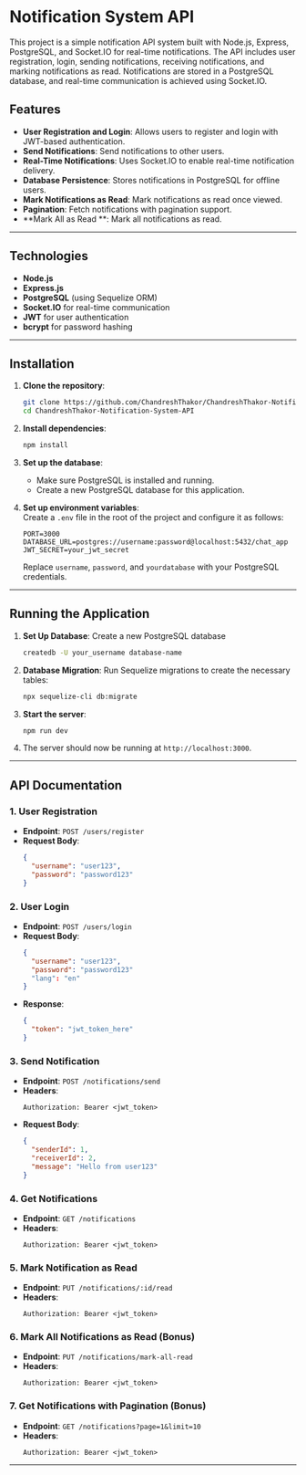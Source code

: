 
# Notification System API

This project is a simple notification API system built with Node.js, Express, PostgreSQL, and Socket.IO for real-time notifications. The API includes user registration, login, sending notifications, receiving notifications, and marking notifications as read. Notifications are stored in a PostgreSQL database, and real-time communication is achieved using Socket.IO.

## Features

- **User Registration and Login**: Allows users to register and login with JWT-based authentication.
- **Send Notifications**: Send notifications to other users.
- **Real-Time Notifications**: Uses Socket.IO to enable real-time notification delivery.
- **Database Persistence**: Stores notifications in PostgreSQL for offline users.
- **Mark Notifications as Read**: Mark notifications as read once viewed.
- **Pagination**: Fetch notifications with pagination support.
- **Mark All as Read **: Mark all notifications as read.

---

## Technologies

- **Node.js**
- **Express.js**
- **PostgreSQL** (using Sequelize ORM)
- **Socket.IO** for real-time communication
- **JWT** for user authentication
- **bcrypt** for password hashing

---

## Installation

1. **Clone the repository**:
   ```bash
   git clone https://github.com/ChandreshThakor/ChandreshThakor-Notification-System-API.git
   cd ChandreshThakor-Notification-System-API
   ```

2. **Install dependencies**:
   ```bash
   npm install
   ```

3. **Set up the database**:
   - Make sure PostgreSQL is installed and running.
   - Create a new PostgreSQL database for this application.

4. **Set up environment variables**:  
   Create a `.env` file in the root of the project and configure it as follows:

   ```env
   PORT=3000
   DATABASE_URL=postgres://username:password@localhost:5432/chat_app
   JWT_SECRET=your_jwt_secret
   ```

   Replace `username`, `password`, and `yourdatabase` with your PostgreSQL credentials.

---

## Running the Application

1. **Set Up Database**:
   Create a new PostgreSQL database
	
   ```bash
   createdb -U your_username database-name
   ```

2. **Database Migration**:
   Run Sequelize migrations to create the necessary tables:

   ```bash
   npx sequelize-cli db:migrate
   ```

3. **Start the server**:
   ```bash
   npm run dev
   ```

4. The server should now be running at `http://localhost:3000`.

---

## API Documentation

### 1. User Registration

- **Endpoint**: `POST /users/register`
- **Request Body**:
  ```json
  {
    "username": "user123",
    "password": "password123"
  }
  ```

### 2. User Login

- **Endpoint**: `POST /users/login`
- **Request Body**:
  ```json
  {
    "username": "user123",
    "password": "password123"
    "lang": "en"
  }
  ```
- **Response**:
  ```json
  {
    "token": "jwt_token_here"
  }
  ```

### 3. Send Notification

- **Endpoint**: `POST /notifications/send`
- **Headers**:
  ```
  Authorization: Bearer <jwt_token>
  ```
- **Request Body**:
  ```json
  {
    "senderId": 1,
    "receiverId": 2,
    "message": "Hello from user123"
  }
  ```

### 4. Get Notifications

- **Endpoint**: `GET /notifications`
- **Headers**:
  ```
  Authorization: Bearer <jwt_token>
  ```

### 5. Mark Notification as Read

- **Endpoint**: `PUT /notifications/:id/read`
- **Headers**:
  ```
  Authorization: Bearer <jwt_token>
  ```

### 6. Mark All Notifications as Read (Bonus)

- **Endpoint**: `PUT /notifications/mark-all-read`
- **Headers**:
  ```
  Authorization: Bearer <jwt_token>
  ```

### 7. Get Notifications with Pagination (Bonus)

- **Endpoint**: `GET /notifications?page=1&limit=10`
- **Headers**:
  ```
  Authorization: Bearer <jwt_token>
  ```

---
